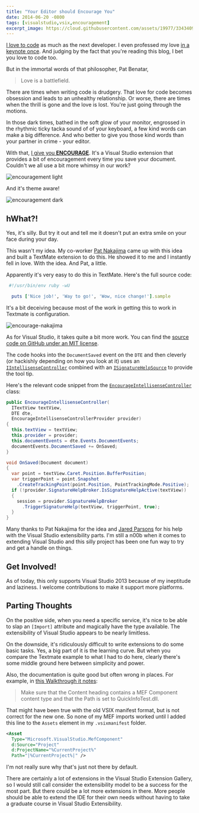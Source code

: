 ```yaml
---
title: "Your Editor should Encourage You"
date: 2014-06-20 -0800
tags: [visualstudio,vsix,encouragement]
excerpt_image: https://cloud.githubusercontent.com/assets/19977/3343409/5c74eb98-f89f-11e3-9a50-2aaa0983dd83.png
---
```


[I love to code](https://haacked.com/archive/2008/12/29/i-love-to-code.aspx/) as much as the next developer. I even professed my love [in a keynote once](https://www.youtube.com/watch?v=HYnEhDOKoxA). And judging by the fact that you're reading this blog, I bet you love to code too.

But in the immortal words of that philosopher, Pat Benatar,

> Love is a battlefield.

There are times when writing code is drudgery. That love for code becomes obsession and leads to an unhealthy relationship. Or worse, there are times when the thrill is gone and the love is lost. You're just going through the motions.

In those dark times, bathed in the soft glow of your monitor, engrossed in the rhythmic ticky tacka sound of of your keyboard, a few kind words can make a big difference. And who better to give you those kind words than your partner in crime - your editor.

With that, [I give you __ENCOURAGE__](http://visualstudiogallery.msdn.microsoft.com/1f3afebb-06c7-4b77-a54f-eb2f0784008d). It's a Visual Studio extension that provides a bit of encouragement every time you save your document. Couldn't we all use a bit more whimsy in our work?

![encouragement light](https://cloud.githubusercontent.com/assets/19977/3343412/5e5b933a-f89f-11e3-8c2b-21277dcd19e1.png)

And it's theme aware!

![encouragement dark](https://cloud.githubusercontent.com/assets/19977/3343409/5c74eb98-f89f-11e3-9a50-2aaa0983dd83.png)

## hWhat?!

Yes, it's silly. But try it out and tell me it doesn't put an extra smile on your face during your day.

This wasn't my idea. My co-worker [Pat Nakajima](http://patnakajima.com) came up with this idea and built a TextMate extension to do this. He showed it to me and I instantly fell in love. With the idea. And Pat, a little.

Apparently it's very easy to do this in TextMate. Here's the full source code:

```ruby
 #!/usr/bin/env ruby -wU

  puts ['Nice job!', 'Way to go!', 'Wow, nice change!'].sample
```

It's a bit deceiving because most of the work in getting this to work in Textmate is configuration.

![encourage-nakajima](https://cloud.githubusercontent.com/assets/19977/3345563/21038c2a-f8ba-11e3-973d-4ad3bd12776b.png)

As for Visual Studio, it takes quite a bit more work. You can find the [source code on GitHub under an MIT license](https://github.com/haacked/encourage).

The code hooks into the `DocumentSaved` event on the `DTE` and then cleverly (or hackishly depending on how you look at it) uses an [`IIntellisenseController`](http://msdn.microsoft.com/en-us/library/microsoft.visualstudio.language.intellisense.iintellisensecontroller.aspx) combined with an [`ISignatureHelpSource`](http://msdn.microsoft.com/en-us/library/microsoft.visualstudio.language.intellisense.isignaturehelpsource.aspx) to provide the tool tip.

Here's the relevant code snippet from the [`EncourageIntellisenseController`](https://github.com/Haacked/Encourage/blob/master/EncouragePackage/EncourageIntellisenseController.cs) class:

```csharp
public EncourageIntellisenseController(
  ITextView textView,
  DTE dte,
  EncourageIntellisenseControllerProvider provider)
{
  this.textView = textView;
  this.provider = provider;
  this.documentEvents = dte.Events.DocumentEvents;
  documentEvents.DocumentSaved += OnSaved;
}

void OnSaved(Document document)
{
  var point = textView.Caret.Position.BufferPosition;
  var triggerPoint = point.Snapshot
    .CreateTrackingPoint(point.Position, PointTrackingMode.Positive);
  if (!provider.SignatureHelpBroker.IsSignatureHelpActive(textView))
  {
    session = provider.SignatureHelpBroker
      .TriggerSignatureHelp(textView, triggerPoint, true);
  }
}
```

Many thanks to Pat Nakajima for the idea and [Jared Parsons](http://blog.paranoidcoding.com/) for his help with the Visual Studio extensibility parts. I'm still a n00b when it comes to extending Visual Studio and this silly project has been one fun way to try and get a handle on things.

## Get Involved!

As of today, this only supports Visual Studio 2013 because of my ineptitude and laziness. I welcome contributions to make it support more platforms.

## Parting Thoughts

On the positive side, when you need a specific service, it's nice to be able to slap an `[Import]` attribute and magically have the type available. The extensibility of Visual Studio appears to be nearly limitless.

On the downside, it's ridiculously difficult to write extensions to do some basic tasks. Yes, a big part of it is the learning curve. But when you compare the Textmate example to what I had to do here, clearly there's some middle ground here between simplicity and power.

Also, the documentation is quite good but often wrong in places. For example, in [this Walkthrough it notes](http://msdn.microsoft.com/en-us/library/ee197646.aspx):

> Make sure that the Content heading contains a MEF Component content type and that the Path is set to QuickInfoTest.dll.

That might have been true with the old VSIX manifest format, but is not correct for the new one. So none of my MEF imports worked until I added this line to the `Assets` element in my `.vsixmanifest` folder.

```xml
<Asset
  Type="Microsoft.VisualStudio.MefComponent"
  d:Source="Project"
  d:ProjectName="%CurrentProject%"
  Path="|%CurrentProject%|" />
```

I'm not really sure why that's just not there by default.

There are certainly a lot of extensions in the Visual Studio Extension Gallery, so I would still call consider the extensibility model to be a success for the most part. But there could be a lot more extensions in there. More people should be able to extend the IDE for their own needs without having to take a graduate course in Visual Studio Extensibility.

